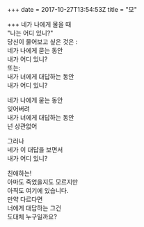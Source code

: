 +++
date = 2017-10-27T13:54:53Z
title = "모"

+++ 
네가 나에게 물을 때   
"나는 어디 있니?"   
당신이 물어보고 싶은 것은 :   
네가 나에게 묻는 동안   
내가 어디 있니?   
또는:   
내가 너에게 대답하는 동안   
내가 어디 있니?   
   
네가 나에게 묻는 동안   
잊어버려   
내가 너에게 대답하는 동안   
넌 상관없어   
   
그러나   
네가 이 대답을 보면서   
내가 어디 있니?   
   
친애하는!   
아마도 죽었을지도 모르지만   
아직도 여기에 있습니다.   
만약 다르다면   
너에게 대답하는 그건   
도대체 누구일까요?  